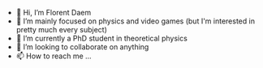 - 👋 Hi, I’m Florent Daem
- 👀 I’m mainly focused on physics and video games (but I'm interested in pretty much every subject)
- 🌱 I’m currently a PhD student in theoretical physics
- 💞️ I’m looking to collaborate on anything
- 📫 How to reach me ...

<!---
FlorentDaem/FlorentDaem is a ✨ special ✨ repository because its `README.md` (this file) appears on your GitHub profile.
You can click the Preview link to take a look at your changes.
--->

